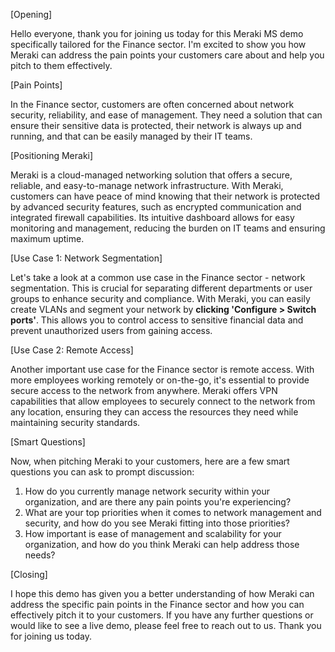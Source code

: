 [Opening]

Hello everyone, thank you for joining us today for this Meraki MS demo specifically tailored for the Finance sector. I'm excited to show you how Meraki can address the pain points your customers care about and help you pitch to them effectively.

[Pain Points]

In the Finance sector, customers are often concerned about network security, reliability, and ease of management. They need a solution that can ensure their sensitive data is protected, their network is always up and running, and that can be easily managed by their IT teams.

[Positioning Meraki]

Meraki is a cloud-managed networking solution that offers a secure, reliable, and easy-to-manage network infrastructure. With Meraki, customers can have peace of mind knowing that their network is protected by advanced security features, such as encrypted communication and integrated firewall capabilities. Its intuitive dashboard allows for easy monitoring and management, reducing the burden on IT teams and ensuring maximum uptime.

[Use Case 1: Network Segmentation]

Let's take a look at a common use case in the Finance sector - network segmentation. This is crucial for separating different departments or user groups to enhance security and compliance. With Meraki, you can easily create VLANs and segment your network by **clicking 'Configure > Switch ports'**. This allows you to control access to sensitive financial data and prevent unauthorized users from gaining access.

[Use Case 2: Remote Access]

Another important use case for the Finance sector is remote access. With more employees working remotely or on-the-go, it's essential to provide secure access to the network from anywhere. Meraki offers VPN capabilities that allow employees to securely connect to the network from any location, ensuring they can access the resources they need while maintaining security standards.

[Smart Questions]

Now, when pitching Meraki to your customers, here are a few smart questions you can ask to prompt discussion:

1. How do you currently manage network security within your organization, and are there any pain points you're experiencing?
2. What are your top priorities when it comes to network management and security, and how do you see Meraki fitting into those priorities?
3. How important is ease of management and scalability for your organization, and how do you think Meraki can help address those needs?

[Closing]

I hope this demo has given you a better understanding of how Meraki can address the specific pain points in the Finance sector and how you can effectively pitch it to your customers. If you have any further questions or would like to see a live demo, please feel free to reach out to us. Thank you for joining us today.